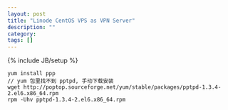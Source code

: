 ```yaml
---
layout: post
title: "Linode CentOS VPS as VPN Server"
description: ""
category: 
tags: []
---
```

{% include JB/setup %}

	yum install ppp
	// yum 包里找不到 pptpd, 手动下载安装
	wget http://poptop.sourceforge.net/yum/stable/packages/pptpd-1.3.4-2.el6.x86_64.rpm
	rpm -Uhv pptpd-1.3.4-2.el6.x86_64.rpm